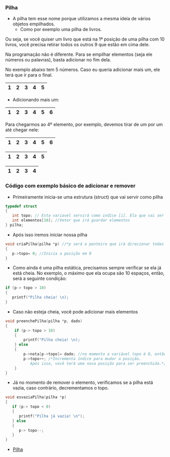 ### Pilha

- A pilha tem esse nome porque utilizamos a mesma ideia de vários objetos empilhados.
   - Como por exemplo uma pilha de livros.
   
Ou seja, se você quiser um livro que está na 1ª posição de uma pilha com 10 livros, você precisa retirar todos os outros 9 que estão em cima dele.


Na programação não é diferente. Para se empilhar elementos (seja ele números ou palavras), basta adicionar no fim dela.

No exemplo abaixo tem 5 números. Caso eu queria adicionar mais um, ele terá que ir para o final.

1 | 2 | 3 | 4 | 5 
--- | --- | --- | --- | --- 
    
- Adicionando mais um:
     
1 | 2 | 3 | 4 | 5 | 6
--- | --- | --- | --- | --- | ---

Para chegarmos ao 4º elemento, por exemplo, devemos tirar de um por um até chegar nele:

1 | 2 | 3 | 4 | 5 | 6
--- | --- | --- | --- | --- | ---

1 | 2 | 3 | 4 | 5
--- | --- | --- | --- | ---

1 | 2 | 3 | 4 
--- | --- | --- | ---

### Código com exemplo básico de adicionar e remover


- Primeiramente inicia-se uma estrutura (struct) que vai servir como pilha

```C
typedef struct
{
   int topo; // Esta variavel servirá como indíce [i]. Ela que vai ser incrementada ou decrementada.
   int elementos[10]; //Vetor que irá guardar elementos
} pilha;
```

- Após isso iremos iniciar nossa pilha

```C
void criaPilha(pilha *p) //*p será o ponteiro que irá direcionar todas as funções para a struct "pilha"
{
   p->topo= 0; //Inicia a posição em 0
}
```

- Como ainda é uma pilha estática, precisamos sempre verificar se ela já está cheia. No exemplo, o máximo que ela ocupa são 10 espaços, então, será a seguinte condição:

```C
if (p-> topo > 10) 
{
   printf("Pilha cheia! \n);
}
```

- Caso não esteja cheia, você pode adicionar mais elementos

```C
void preenchePilha(pilha *p, dado)
{
    if (p-> topo > 10) 
    {
        printf("Pilha cheia! \n);
    } else
    {
        p->nota[p->topo]= dado; //no momento a variável topo é 0, então, será adicionado o elemento na posição 0.
        p->topo++; /*Incrementa índice para mudar a posição.
		   Após isso, você terá uma nova posição para ser preenchida.*/
    }
}
```

- Já no momento de remover o elemento, verificamos se a pilha está vazia, caso contrário, decrementamos o topo.

```C
void esvaziaPilha(pilha *p)
{
   if (p-> topo < 0)
   {
      printf("Pilha já vazia! \n");
   } else 
   {
      p-> topo--;
   }
}
```

- [Pilha](https://github.com/ranielcsar/Algoritmos-em-C/blob/master/Estrutura%20de%20Dados/Pilha/Pilha%20est%C3%A1tica.c "Código fonte")
